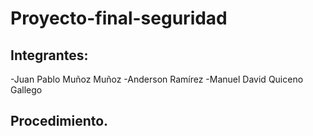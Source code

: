 # Proyecto-final-seguridad
## Integrantes:
-Juan Pablo Muñoz Muñoz
-Anderson Ramírez
-Manuel David Quiceno Gallego

## Procedimiento.

